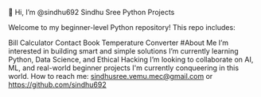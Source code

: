 👋 Hi, I’m @sindhu692
Sindhu Sree Python Projects

Welcome to my beginner-level Python repository!
This repo includes:

Bill Calculator
Contact Book
Temperature Converter
#About Me
I’m interested in building smart and simple solutions
I’m currently learning Python, Data Science, and Ethical Hacking
I’m looking to collaborate on AI, ML, and real-world beginner projects
I'm currently conqueering in this world.
How to reach me: sindhusree.vemu.mec@gmail.com or https://github.com/sindhu692
